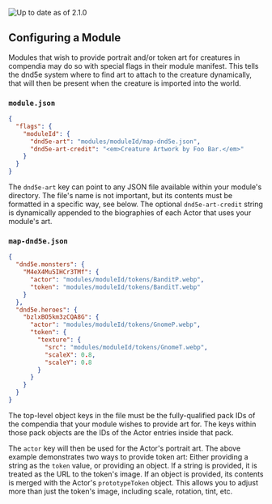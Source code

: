 ![Up to date as of 2.1.0](https://img.shields.io/static/v1?label=dnd5e&message=2.1.0&color=informational)

## Configuring a Module
Modules that wish to provide portrait and/or token art for creatures in compendia may do so with special flags in their module manifest. This tells the dnd5e system where to find art to attach to the creature dynamically, that will then be present when the creature is imported into the world.

### `module.json`
```json
{
  "flags": {
    "moduleId": {
      "dnd5e-art": "modules/moduleId/map-dnd5e.json",
      "dnd5e-art-credit": "<em>Creature Artwork by Foo Bar.</em>"
    }
  }
}
```

The `dnd5e-art` key can point to any JSON file available within your module's directory. The file's name is not important, but its contents must be formatted in a specific way, see below. The optional `dnd5e-art-credit` string is dynamically appended to the biographies of each Actor that uses your module's art.

### `map-dnd5e.json`
```json
{
  "dnd5e.monsters": {
    "M4eX4Mu5IHCr3TMf": {
      "actor": "modules/moduleId/tokens/BanditP.webp",
      "token": "modules/moduleId/tokens/BanditT.webp"
    }
  },
  "dnd5e.heroes": {
    "bzlxBO5km3zCQA8G": {
      "actor": "modules/moduleId/tokens/GnomeP.webp",
      "token": {
        "texture": {
          "src": "modules/moduleId/tokens/GnomeT.webp",
          "scaleX": 0.8,
          "scaleY": 0.8
        }
      }
    }
  }
}
```

The top-level object keys in the file must be the fully-qualified pack IDs of the compendia that your module wishes to provide art for. The keys within those pack objects are the IDs of the Actor entries inside that pack.

The `actor` key will then be used for the Actor's portrait art. The above example demonstrates two ways to provide token art: Either providing a string as the `token` value, or providing an object. If a string is provided, it is treated as the URL to the token's image. If an object is provided, its contents is merged with the Actor's `prototypeToken` object. This allows you to adjust more than just the token's image, including scale, rotation, tint, etc.
